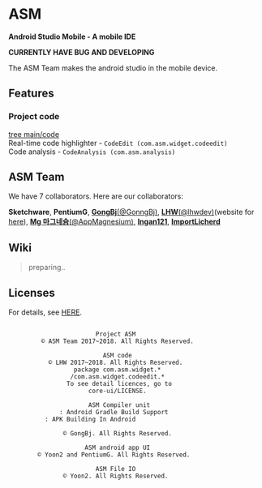 # ASM
**Android Studio Mobile - A mobile IDE**

**CURRENTLY HAVE BUG AND DEVELOPING**

The ASM Team makes the android studio in the mobile device.


## Features
### Project code
[tree main/code](main/code)<br>
Real-time code highlighter - `CodeEdit (com.asm.widget.codeedit)`<br>
Code analysis - `CodeAnalysis (com.asm.analysis)`


## ASM Team
We have 7 collaborators.
Here are our collaborators:

__Sketchware__, __PentiumG__, [__GongBj__(@GonngBj)](https://github.com/gonngbj), [__LHW__(@lhwdev)](https://github.com/lhwdev/)(website for [here](https://lhwdev.github.io)), [__Mg 마그네슘__(@AppMagnesium)](https://github.com/AppMagnesium), [__Ingan121__](https://github.com/Ingan121), [__ImportLicherd__](https://github.com/ImportLicherd)

## Wiki
>preparing..

## Licenses
For details, see [HERE](web/license/).
```
		
                        Project ASM
         © ASM Team 2017~2018. All Rights Reserved.
	
                          ASM code
           © LHW 2017~2018. All Rights Reserved.
                  package com.asm.widget.*
                 /com.asm.widget.codeedit.*
                To see detail licences, go to
                      core-ui/LICENSE.
	
                      ASM Compiler unit
              : Android Gradle Build Support
		  : APK Building In Android
		
               © GongBj. All Rights Reserved.
	
                     ASM android app UI
        © Yoon2 and PentiumG. All Rights Reserved.
	
                        ASM File IO
               © Yoon2. All Rights Reserved.
```

